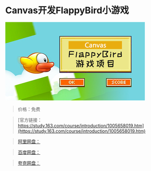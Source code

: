 # Canvas开发FlappyBird小游戏

![img](../../../assets/study163/free/521e4f87-85d9-4d3e-b4de-e4a11ddca5e5.jpg)

> 价格：免费

> [官方链接：https://study.163.com/course/introduction/1005658019.htm](https://study.163.com/course/introduction/1005658019.htm)

> [阿里网盘：]()

> [百度网盘：]()

> [夸克网盘：]()
